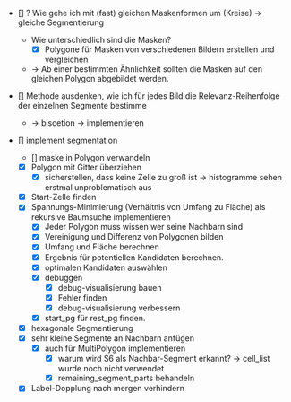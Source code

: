 
- [] ? Wie gehe ich mit (fast) gleichen Maskenformen um (Kreise) -> gleiche Segmentierung
    - Wie unterschiedlich sind die Masken?
        - [x] Polygone für Masken von verschiedenen Bildern erstellen und vergleichen
    - -> Ab einer bestimmten Ähnlichkeit sollten die Masken auf den gleichen Polygon abgebildet werden.

- [] Methode ausdenken, wie ich für jedes Bild die Relevanz-Reihenfolge der einzelnen Segmente bestimme
    - -> biscetion -> implementieren

- [] implement segmentation
    - [] maske in Polygon verwandeln
    - [x] Polygon mit Gitter überziehen
        - [x] sicherstellen, dass keine Zelle zu groß ist -> histogramme sehen erstmal unproblematisch aus
    - [x] Start-Zelle finden
    - [x] Spannungs-Minimierung (Verhältnis von Umfang zu Fläche) als rekursive Baumsuche implementieren
        - [x] Jeder Polygon muss wissen wer seine Nachbarn sind
        - [x] Vereinigung und Differenz von Polygonen bilden
        - [x] Umfang und Fläche berechnen
        - [x] Ergebnis für potentiellen Kandidaten berechnen.
        - [x] optimalen Kandidaten auswählen
        - [x] debuggen
            - [x] debug-visualisierung bauen
            - [x] Fehler finden
            - [x] debug-visualisierung verbessern
        - [x] start_pg für rest_pg finden.
    - [x] hexagonale Segmentierung
    - [x] sehr kleine Segmente an Nachbarn anfügen
        - [x] auch für MultiPolygon implementieren
            - [x] warum wird S6 als Nachbar-Segment erkannt? -> cell_list wurde noch nicht verwendet
            - [x] remaining_segment_parts behandeln
    - [x] Label-Dopplung nach mergen verhindern
